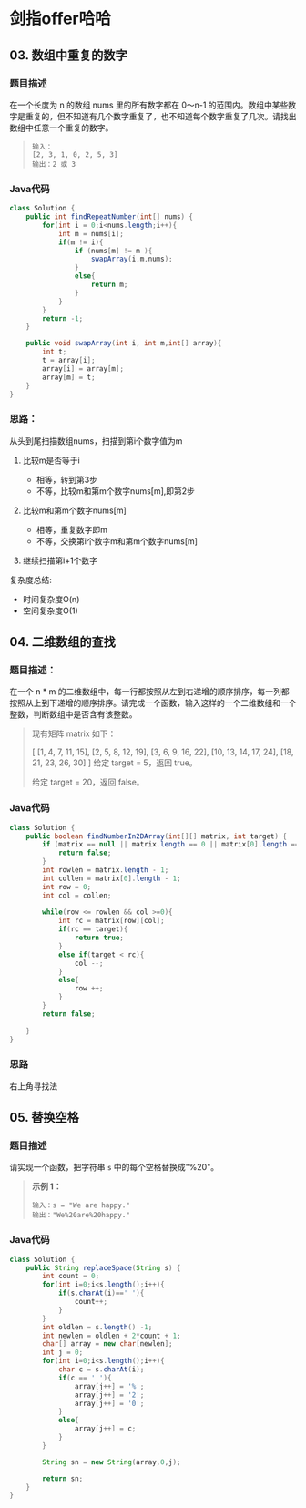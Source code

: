 # 剑指offer哈哈

## 03. 数组中重复的数字

### 题目描述

在一个长度为 n 的数组 nums 里的所有数字都在 0～n-1 的范围内。数组中某些数字是重复的，但不知道有几个数字重复了，也不知道每个数字重复了几次。请找出数组中任意一个重复的数字。

> ```
> 输入：
> [2, 3, 1, 0, 2, 5, 3]
> 输出：2 或 3 
> ```


### Java代码
```java
class Solution {
    public int findRepeatNumber(int[] nums) {
        for(int i = 0;i<nums.length;i++){
            int m = nums[i];
            if(m != i){
                if (nums[m] != m ){
                    swapArray(i,m,nums);
                }
                else{
                    return m;
                }
            }
        }
        return -1;
    }

    public void swapArray(int i, int m,int[] array){
        int t;
        t = array[i];
        array[i] = array[m];
        array[m] = t;
    }
}
```

### 思路：

从头到尾扫描数组nums，扫描到第i个数字值为m

1. 比较m是否等于i

   - 相等，转到第3步
   - 不等，比较m和第m个数字nums[m],即第2步

2. 比较m和第m个数字nums[m]

   - 相等，重复数字即m
   - 不等，交换第i个数字m和第m个数字nums[m]

3. 继续扫描第i+1个数字

复杂度总结:

- 时间复杂度O(n)
- 空间复杂度O(1)



## 04. 二维数组的查找

### 题目描述：

在一个 n * m 的二维数组中，每一行都按照从左到右递增的顺序排序，每一列都按照从上到下递增的顺序排序。请完成一个函数，输入这样的一个二维数组和一个整数，判断数组中是否含有该整数。

> 现有矩阵 matrix 如下：
>
> [
>   [1,   4,  7, 11, 15],
>   [2,   5,  8, 12, 19],
>   [3,   6,  9, 16, 22],
>   [10, 13, 14, 17, 24],
>   [18, 21, 23, 26, 30]
> ]
> 给定 target = 5，返回 true。
>
> 给定 target = 20，返回 false。
>

### Java代码

```java
class Solution {
    public boolean findNumberIn2DArray(int[][] matrix, int target) {
   		if (matrix == null || matrix.length == 0 || matrix[0].length == 0) {
            return false;
        }
        int rowlen = matrix.length - 1;
        int collen = matrix[0].length - 1;
        int row = 0;
        int col = collen;
        
        while(row <= rowlen && col >=0){
            int rc = matrix[row][col];
            if(rc == target){
                return true;
            }
            else if(target < rc){
                col --;
            }
            else{
                row ++;
            }
        }
        return false;
   
    }
}
```

### 思路

右上角寻找法



## 05. 替换空格

### 题目描述

请实现一个函数，把字符串 `s` 中的每个空格替换成"%20"。

> **示例 1：**
>
> ```
> 输入：s = "We are happy."
> 输出："We%20are%20happy."
> ```

### Java代码

```java
class Solution {
    public String replaceSpace(String s) {
        int count = 0;
        for(int i=0;i<s.length();i++){
            if(s.charAt(i)==' '){
                count++;
            }
        }
        int oldlen = s.length() -1;
        int newlen = oldlen + 2*count + 1;
        char[] array = new char[newlen];
        int j = 0;
        for(int i=0;i<s.length();i++){
            char c = s.charAt(i);
            if(c == ' '){
                array[j++] = '%';
                array[j++] = '2';
                array[j++] = '0';
            }
            else{
                array[j++] = c;
            }
        }

        String sn = new String(array,0,j);

        return sn;
    }
}
```

